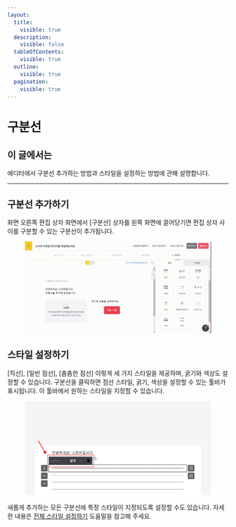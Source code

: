 ```yaml
---
layout:
  title:
    visible: true
  description:
    visible: false
  tableOfContents:
    visible: true
  outline:
    visible: true
  pagination:
    visible: true
---
```


# 구분선

## 이 글에서는

에디터에서 구분선 추가하는 방법과 스타일을 설정하는 방법에 관해 설명합니다.

***

## 구분선 추가하기

화면 오른쪽 편집 상자 화면에서 \[구분선] 상자를 왼쪽 화면에 끌어당기면 편집 상자 사이를 구분할 수 있는 구분선이 추가됩니다.

<figure><img src="../../../.gitbook/assets/screencast-stibee.com-2024.04.22-13_48_17.gif" alt=""><figcaption></figcaption></figure>



## 스타일 설정하기

\[직선], \[일반 점선], \[촘촘한 점선] 이렇게 세 가지 스타일을 제공하며, 굵기와 색상도 설정할 수 있습니다. 구분선을 클릭하면 점선 스타일, 굵기, 색상을 설정할 수 있는 툴바가 표시됩니다. 이 툴바에서 원하는 스타일을 지정할 수 있습니다.

<figure><img src="../../../.gitbook/assets/구분선.png" alt=""><figcaption></figcaption></figure>



새롭게 추가하는 모든 구분선에 특정 스타일이 지정되도록 설정할 수도 있습니다. 자세한 내용은 [전체 스타일 설정하기](../style.md) 도움말을 참고해 주세요.
